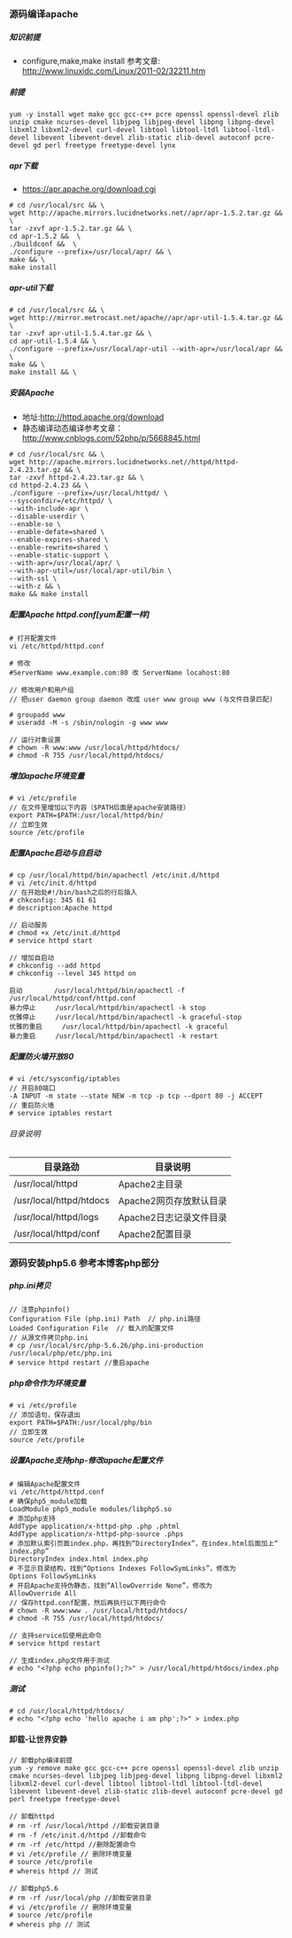 
### 源码编译apache

##### 知识前提

- configure,make,make install  参考文章: http://www.linuxidc.com/Linux/2011-02/32211.htm

##### 前提

```
yum -y install wget make gcc gcc-c++ pcre openssl openssl-devel zlib unzip cmake ncurses-devel libjpeg libjpeg-devel libpng libpng-devel libxml2 libxml2-devel curl-devel libtool libtool-ltdl libtool-ltdl-devel libevent libevent-devel zlib-static zlib-devel autoconf pcre-devel gd perl freetype freetype-devel lynx
```

##### apr下载

- https://apr.apache.org/download.cgi

```
# cd /usr/local/src && \
wget http://apache.mirrors.lucidnetworks.net//apr/apr-1.5.2.tar.gz && \
tar -zxvf apr-1.5.2.tar.gz && \
cd apr-1.5.2 &&  \
./buildconf &&  \
./configure --prefix=/usr/local/apr/ && \
make && \
make install
```

##### apr-util下载
```
# cd /usr/local/src && \
wget http://mirror.metrocast.net/apache//apr/apr-util-1.5.4.tar.gz && \
tar -zxvf apr-util-1.5.4.tar.gz && \
cd apr-util-1.5.4 && \
./configure --prefix=/usr/local/apr-util --with-apr=/usr/local/apr && \
make && \
make install && \
```

##### 安装Apache

- 地址:http://httpd.apache.org/download
- 静态编译动态编译参考文章：http://www.cnblogs.com/52php/p/5668845.html

```
# cd /usr/local/src && \
wget http://apache.mirrors.lucidnetworks.net//httpd/httpd-2.4.23.tar.gz && \
tar -zxvf httpd-2.4.23.tar.gz && \
cd httpd-2.4.23 && \
./configure --prefix=/usr/local/httpd/ \
--sysconfdir=/etc/httpd/ \
--with-include-apr \
--disable-userdir \
--enable-so \
--enable-defate=shared \
--enable-expires-shared \
--enable-rewrite=shared \
--enable-static-support \
--with-apr=/usr/local/apr/ \
--with-apr-util=/usr/local/apr-util/bin \
--with-ssl \
--with-z && \
make && make install
```

##### 配置Apache httpd.conf[yum配置一样]

```
# 打开配置文件
vi /etc/httpd/httpd.conf

# 修改
#ServerName www.example.com:80 改 ServerName locahost:80

// 修改用户和用户组
// 把user daemon group daemon 改成 user www group www (与文件目录匹配)

# groupadd www
# useradd -M -s /sbin/nologin -g www www

// 运行对象设置
# chown -R www:www /usr/local/httpd/htdocs/
# chmod -R 755 /usr/local/httpd/htdocs/
```

##### 增加apache环境变量

```
# vi /etc/profile
// 在文件里增加以下内容（$PATH后面是apache安装路径）
export PATH=$PATH:/usr/local/httpd/bin/
// 立即生效
source /etc/profile
```

##### 配置Apache启动与自启动

```
# cp /usr/local/httpd/bin/apachectl /etc/init.d/httpd
# vi /etc/init.d/httpd 
// 在开始处#!/bin/bash之后的行后插入
# chkconfig: 345 61 61
# description:Apache httpd

// 启动服务
# chmod +x /etc/init.d/httpd
# service httpd start

// 增加自启动
# chkconfig --add httpd
# chkconfig --level 345 httpd on

启动        /usr/local/httpd/bin/apachectl -f /usr/local/httpd/conf/httpd.conf
暴力停止     /usr/local/httpd/bin/apachectl -k stop
优雅停止     /usr/local/httpd/bin/apachectl -k graceful-stop
优雅的重启     /usr/local/httpd/bin/apachectl -k graceful
暴力重启     /usr/local/httpd/bin/apachectl -k restart
```

##### 配置防火墙开放80

```
# vi /etc/sysconfig/iptables
// 开启80端口
-A INPUT -m state --state NEW -m tcp -p tcp --dport 80 -j ACCEPT
// 重启防火墙
# service iptables restart

```

###### 目录说明


目录路劲 | 目录说明
---|---
/usr/local/httpd | Apache2主目录
/usr/local/httpd/htdocs | Apache2网页存放默认目录
/usr/local/httpd/logs | Apache2日志记录文件目录
/usr/local/httpd/conf | Apache2配置目录

### 源码安装php5.6 参考本博客php部分

##### php.ini拷贝

```
// 注意phpinfo()
Configuration File (php.ini) Path  // php.ini路径
Loaded Configuration File  // 载入的配置文件
// 从源文件拷贝php.ini
# cp /usr/local/src/php-5.6.26/php.ini-production /usr/local/php/etc/php.ini
# service httpd restart //重启apache
```

##### php命令作为环境变量

```
# vi /etc/profile
// 添加语句，保存退出
export PATH=$PATH:/usr/local/php/bin
// 立即生效
source /etc/profile
```

##### 设置Apache支持php-修改apache配置文件
```
# 编辑Apache配置文件
vi /etc/httpd/httpd.conf
# 确保php5_module加载
LoadModule php5_module modules/libphp5.so
# 添加php支持
AddType application/x-httpd-php .php .phtml
AddType application/x-httpd-php-source .phps
# 添加默认索引页面index.php，再找到“DirectoryIndex”，在index.html后面加上“ index.php”
DirectoryIndex index.html index.php
# 不显示目录结构，找到“Options Indexes FollowSymLinks”，修改为
Options FollowSymLinks
# 开启Apache支持伪静态，找到“AllowOverride None”，修改为
AllowOverride All
// 保存httpd.conf配置，然后再执行以下两行命令
# chown -R www:www . /usr/local/httpd/htdocs/
# chmod -R 755 /usr/local/httpd/htdocs/

// 支持service后使用此命令
# service httpd restart

// 生成index.php文件用于测试
# echo "<?php echo phpinfo();?>" > /usr/local/httpd/htdocs/index.php
```

##### 测试

```
# cd /usr/local/httpd/htdocs/
# echo "<?php echo 'hello apache i am php';?>" > index.php

```

#### 卸载-让世界安静

```
// 卸载php编译前提
yum -y remove make gcc gcc-c++ pcre openssl openssl-devel zlib unzip cmake ncurses-devel libjpeg libjpeg-devel libpng libpng-devel libxml2 libxml2-devel curl-devel libtool libtool-ltdl libtool-ltdl-devel libevent libevent-devel zlib-static zlib-devel autoconf pcre-devel gd perl freetype freetype-devel

// 卸载httpd
# rm -rf /usr/local/httpd //卸载安装目录
# rm -f /etc/init.d/httpd //卸载命令
# rm -rf /etc/httpd //删除配置命令
# vi /etc/profile // 删除环境变量
# source /etc/profile
# whereis httpd // 测试

// 卸载php5.6
# rm -rf /usr/local/php //卸载安装目录
# vi /etc/profile // 删除环境变量
# source /etc/profile
# whereis php // 测试
```
